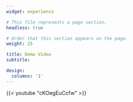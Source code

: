 ```yaml
---
widget: experience

# This file represents a page section.
headless: true

# Order that this section appears on the page.
weight: 25

title: Demo Video
subtitle: 

design:
  columns: '1'
---
```


{{< youtube "cKOegEuCcfw" >}}